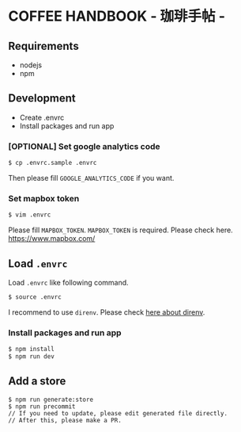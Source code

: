 # COFFEE HANDBOOK - 珈琲手帖 -

## Requirements

- nodejs
- npm

## Development

- Create .envrc
- Install packages and run app

### [OPTIONAL] Set google analytics code

```sh
$ cp .envrc.sample .envrc
```

Then please fill `GOOGLE_ANALYTICS_CODE` if you want.

### Set mapbox token

```sh
$ vim .envrc
```

Please fill `MAPBOX_TOKEN`. `MAPBOX_TOKEN` is required.
Please check here. https://www.mapbox.com/

## Load `.envrc`

Load `.envrc` like following command.

```sh
$ source .envrc
```

I recommend to use `direnv`. Please check [here about direnv](https://direnv.net/).

### Install packages and run app

```sh
$ npm install
$ npm run dev
```

## Add a store

```
$ npm run generate:store
$ npm run precommit
// If you need to update, please edit generated file directly.
// After this, please make a PR.
```

